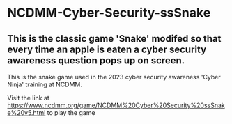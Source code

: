 # NCDMM-Cyber-Security-ssSnake
## This is the classic game 'Snake' modifed so that every time an apple is eaten a cyber security awareness question pops up on screen.


This is the snake game used in the 2023 cyber security awareness 'Cyber Ninja' training at NCDMM.


Visit the link at https://www.ncdmm.org/game/NCDMM%20Cyber%20Security%20ssSnake%20v5.html to play the game
